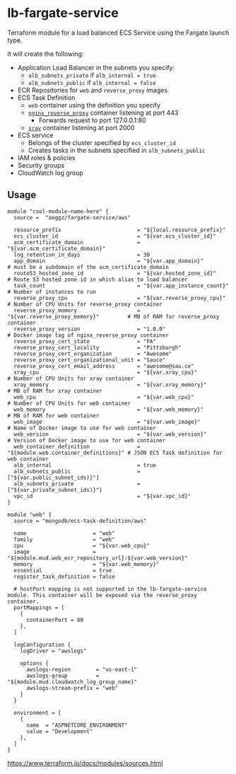 # lb-fargate-service

Terraform module for a load balanced ECS Service using the Fargate launch type.

It will create the following:

- Application Load Balancer in the subnets you specify:
  - `alb_subnets_private` if `alb_internal = true`
  - `alb_subnets_public` if `alb_internal = false`
- ECR Repositories for `web` and `reverse_proxy` images
- ECS Task Definition
  - `web` container using the definition you specify
  - [`nginx_reverse_proxy`](https://github.com/aoggz/nginx-reverse-proxy) container listening at port 443
    - Forwards request to port 127.0.0.1:80
  - [`xray`](https://hub.docker.com/r/amazon/aws-xray-daemon) container listening at port 2000
- ECS service
  - Belongs of the cluster specified by `ecs_cluster_id`
  - Creates tasks in the subnets specified in `alb_subnets_public`
- IAM roles & policies
- Security groups
- CloudWatch log group

## Usage

```hcl
module "cool-module-name-here" {
  source =  "aoggz/fargate-service/aws"

  resource_prefix                        = "${local.resource_prefix}"
  ecs_cluster_id                         = "${var.ecs_cluster_id}"
  acm_certificate_domain                 = "${var.acm_certificate_domain}"
  log_retention_in_days                  = 30
  app_domain                             = "${var.app_domain}"                   # must be a subdomain of the acm_certificate_domain
  route53_hosted_zone_id                 = "${var.hosted_zone_id}"               # Route 53 hosted zone id in which alias to load balancer
  task_count                             = "${var.app_instance_count}"           # Number of instances to run
  reverse_proxy_cpu                      = "${var.reverse_proxy_cpu}"            # Number of CPU Units for reverse_proxy container
  reverse_proxy_memory                   = "${var.reverse_proxy_memory}"         # MB of RAM for reverse_proxy container
  reverse_proxy_version                  = "1.0.0"                               # Docker image tag of nginx_reverse_proxy container
  reverse_proxy_cert_state               = "PA"
  reverse_proxy_cert_locality            = "Pittsburgh"
  reverse_proxy_cert_organization        = "Awesome"
  reverse_proxy_cert_organizational_unit = "Sauce"
  reverse_proxy_cert_email_address       = "awesome@sau.ce"
  xray_cpu                               = "${var.xray_cpu}"                     # Number of CPU Units for xray container
  xray_memory                            = "${var.xray_memory}"                  # MB of RAM for xray container
  web_cpu                                = "${var.web_cpu}"                      # Number of CPU Units for web container
  web_memory                             = "${var.web_memory}"                   # MB of RAM for web container
  web_image                              = "${var.web_image}"                    # Name of Docker image to use for web container
  web_version                            = "${var.web_version}"                  # Version of Docker image to use for web container
  web_container_definition               = "${module.web.container_definitions}" # JSON ECS Task definition for web container
  alb_internal                           = true
  alb_subnets_public                     = ["${var.public_subnet_ids)}"]
  alb_subnets_private                    = ["${var.private_subnet_ids)}"]
  vpc_id                                 = "${var.vpc_id}"
}

module "web" {
  source = "mongodb/ecs-task-definition/aws"

  name                     = "web"
  family                   = "web"
  cpu                      = "${var.web_cpu}"
  image                    = "${module.mud.web_ecr_repository_url}:${var.web_version}"
  memory                   = "${var.web_memory}"
  essential                = true
  register_task_definition = false

  # hostPort mapping is not supported in the lb-fargate-service module. This container will be exposed via the reverse_proxy container.
  portMappings = [
    {
      containerPort = 80
    },
  ]

  logConfiguration {
    logDriver = "awslogs"

    options {
      awslogs-region        = "us-east-1"
      awslogs-group         = "${module.mud.cloudwatch_log_group_name}"
      awslogs-stream-prefix = "web"
    }
  }

  environment = [
    {
      name  = "ASPNETCORE_ENVIRONMENT"
      value = "Development"
    },
  ]
}
```

https://www.terraform.io/docs/modules/sources.html

